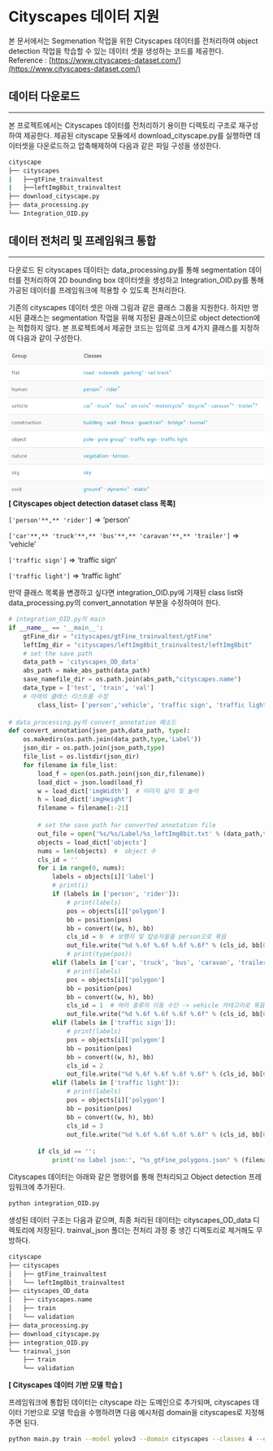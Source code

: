 # Cityscapes 데이터 지원

본 문서에서는 Segmenation 작업을 위한  Cityscapes 데이터를 전처리하여 object detection 작업을 학습할 수 있는 데이터 셋을 생성하는 코드를 제공한다.  
Reference :  [https://www.cityscapes-dataset.com/](https://www.cityscapes-dataset.com/)

## 데이터 다운로드

---

본 프로젝트에서는 Cityscapes 데이터를 전처리하기 용이한 디렉토리 구조로 재구성하여 제공한다. 제공된 cityscape 모듈에서 download_cityscape.py를 실행하면 데이터셋을 다운로드하고 압축해제하여 다음과 같은 파일 구성을 생성한다. 

```bash
cityscape
├── cityscapes
|   ├──gtFine_trainvaltest
|   ├──leftImg8bit_trainvaltest
├── download_cityscape.py
├── data_processing.py
└── Integration_OID.py
```

## 데이터 전처리 및 프레임워크 통합

---

다운로드 된 cityscapes 데이터는 data_processing.py를 통해 segmentation 데이터를 전처리하여 2D bounding box 데이터셋을 생성하고 Integration_OID.py를 통해 가공된 데이터를 프레임워크에 적용할 수 있도록  전처리한다. 

기존의 cityscapes 데이터 셋은 아래 그림과 같은 클래스 그룹을 지원한다. 하지만 명시된 클래스는 segmentation 작업을 위해 지정된 클래스이므로 object detection에는 적합하지 않다. 본 프로젝트에서 제공한 코드는 임의로 크게 4가지 클래스를 지정하여 다음과 같이 구성한다.

![domain_list](../readme/cityscapes_classes.PNG)  
**[ Cityscapes object detection dataset class 목록]**

`['person'**,** 'rider']` ⇒ ‘person’  

`['car'**,** 'truck'**,** 'bus'**,** 'caravan'**,** 'trailer']` ⇒ ‘vehicle’

`['traffic sign']` ⇒  ‘traffic sign’

`['traffic light']` ⇒ ‘traffic light’ 

만약 클래스 목록을 변경하고 싶다면 integration_OID.py에 기재된 class list와  data_processing.py의 convert_annotation 부분을 수정하여야 한다.

```python
# integration_OID.py의 main
if __name__ == '__main__':
    gtFine_dir = "cityscapes/gtFine_trainvaltest/gtFine"
    leftImg_dir = "cityscapes/leftImg8bit_trainvaltest/leftImg8bit"
    # set the save path
    data_path = 'cityscapes_OD_data'
    abs_path = make_abs_path(data_path)
    save_namefile_dir = os.path.join(abs_path,"cityscapes.name")
    data_type = ['test', 'train', 'val']
    # 아래의 클래스 리스트를 수정 
		class_list= ['person','vehicle', 'traffic sign', 'traffic light']

# data_processing.py의 convert_annotation 메소드 
def convert_annotation(json_path,data_path, type):
    os.makedirs(os.path.join(data_path,type,'Label'))
    json_dir = os.path.join(json_path,type)
    file_list = os.listdir(json_dir)
    for filename in file_list:
        load_f = open(os.path.join(json_dir,filename))
        load_dict = json.load(load_f)
        w = load_dict['imgWidth']  # 이미지 넓이 및 높이
        h = load_dict['imgHeight']
        filename = filename[:-21]

        # set the save path for converted annotation file
        out_file = open('%s/%s/Label/%s_leftImg8bit.txt' % (data_path,type,filename), 'w')
        objects = load_dict['objects']
        nums = len(objects)  #  object 수
        cls_id = ''
        for i in range(0, nums):
            labels = objects[i]['label']
            # print(i)
            if (labels in ['person', 'rider']):
                # print(labels)
                pos = objects[i]['polygon']
                bb = position(pos)
                bb = convert((w, h), bb)
                cls_id = 0  # 보행자 및 탑승자들을 person으로 묶음
                out_file.write("%d %.6f %.6f %.6f %.6f" % (cls_id, bb[0], bb[1], bb[2], bb[3]) +'\n' )
                # print(type(pos))
            elif (labels in ['car', 'truck', 'bus', 'caravan', 'trailer']):
                # print(labels)
                pos = objects[i]['polygon']
                bb = position(pos)
                bb = convert((w, h), bb)
                cls_id = 1  # 여러 종류의 이동 수단 -> vehicle 카테고리로 묶음
                out_file.write("%d %.6f %.6f %.6f %.6f" % (cls_id, bb[0], bb[1], bb[2], bb[3]) +'\n' )
            elif (labels in ['traffic sign']):
                # print(labels)
                pos = objects[i]['polygon']
                bb = position(pos)
                bb = convert((w, h), bb)
                cls_id = 2
                out_file.write("%d %.6f %.6f %.6f %.6f" % (cls_id, bb[0], bb[1], bb[2], bb[3]) +'\n' )
            elif (labels in ['traffic light']):
                # print(labels)
                pos = objects[i]['polygon']
                bb = position(pos)
                bb = convert((w, h), bb)
                cls_id = 3
                out_file.write("%d %.6f %.6f %.6f %.6f" % (cls_id, bb[0], bb[1], bb[2], bb[3]) +'\n' )

        if cls_id == '':
            print('no label json:', "%s_gtFine_polygons.json" % (filename))
```

Cityscapes 데이터는 아래와 같은 명령어를 통해 전처리되고 Object detection 프레임워크에 추가된다. 

```bash
python integration_OID.py 
```

생성된 데이터 구조는 다음과 같으며, 최종 처리된 데이터는 cityscapes_OD_data 디렉토리에 저장된다. trainval_json 폴더는 전처리 과정 중 생긴 디렉토리로 제거해도 무방하다. 

```bash
cityscape
├── cityscapes
│   ├── gtFine_trainvaltest
│   └── leftImg8bit_trainvaltest
├── cityscapes_OD_data
│   ├── cityscapes.name
│   ├── train
│   └── validation
├── data_processing.py
├── download_cityscape.py
├── integration_OID.py
└── trainval_json
    ├── train
    └── validation
```

**[ Cityscapes 데이터 기반 모델 학습 ]**

프레임워크에 통합된 데이터는  cityscape 라는 도메인으로 추가되며, cityscapes 데이터 기반으로 모델 학습을 수행하려면 다음 예시처럼 domain을 cityscapes로 지정해주면 된다. 

```bash
python main.py train --model yolov3 --domain cityscapes --classes 4 --epochs 200 --weights weights/darknet53.conv74 --batch-size 8
```